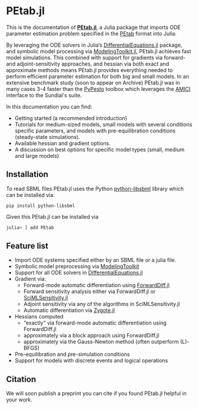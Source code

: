 # PEtab.jl

This is the documentation of [**PEtab.jl**](https://github.com/sebapersson/PEtab.jl), a Julia package that imports ODE parameter estimation problem specified in the [PEtab](https://github.com/PEtab-dev/PEtab) format into Julia.

By leveraging the ODE solvers in Julia’s [DifferentialEquations.jl](https://github.com/SciML/DifferentialEquations.jl) package, and symbolic model processing via [ModelingToolkit.jl](https://github.com/SciML/ModelingToolkit.jl), PEtab.jl achieves fast model simulations. This combined with support for gradients via forward- and adjoint-sensitivity approaches, and hessian via both exact and approximate methods means PEtab.jl provides everything needed to perform efficient parameter estimation for both big and small models. In an extensive benchmark study (soon to appear on Archive) PEtab.jl was in many cases 3-4 faster than the [PyPesto](https://github.com/ICB-DCM/pyPESTO) toolbox which leverages the [AMICI](https://github.com/AMICI-dev/AMICI) interface to the Sundial's suite.

In this documentation you can find:

* Getting started (a recommended introduction)
* Tutorials for medium-sized models, small models with several conditions specific parameters, and models with pre-equilibration conditions (steady-state simulations).
* Available hessian and gradient options.
* A discussion on best options for specific model types (small, medium and large models)

## Installation

To read SBML files PEtab.jl uses the Python [python-libsbml](https://pypi.org/project/python-libsbml/) library which can be installed via:

```
pip install python-libsbml
```

Given this PEtab.jl can be installed via

```julia
julia> ] add PEtab
```

## Feature list

* Import ODE systems specified either by an SBML file or a julia file.
* Symbolic model preprocessing via [ModelingToolkit](https://github.com/SciML/ModelingToolkit.jl)
* Support for all ODE solvers in [DifferentialEquations.jl](https://github.com/SciML/DifferentialEquations.jl)
* Gradient via:
    * Forward-mode automatic differentiation using [ForwardDiff.jl](https://github.com/JuliaDiff/ForwardDiff.jl)
    * Forward sensitivity analysis either via ForwardDiff.jl or [SciMLSensitivity.jl](https://github.com/SciML/SciMLSensitivity.jl)
    * Adjoint sensitivity via any of the algorithms in SciMLSensitivity.jl
    * Automatic differentiation via [Zygote.jl](https://github.com/FluxML/Zygote.jl)
* Hessians computed
    * “exactly" via forward-mode automatic differentiation using ForwardDiff.jl
    * approximately via a block approach using ForwardDiff.jl
    * approximately via the Gauss-Newton method (often outperform (L)-BFGS)
* Pre-equilibration and pre-simulation conditions
* Support for models with discrete events and logical operations

## Citation

We will soon publish a preprint you can cite if you found PEtab.jl helpful in your work.
